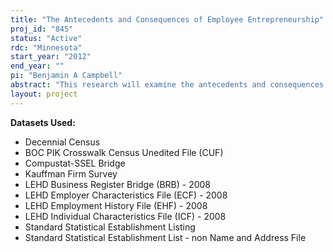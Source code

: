 ```yaml
---
title: "The Antecedents and Consequences of Employee Entrepreneurship"
proj_id: "845"
status: "Active"
rdc: "Minnesota"
start_year: "2012"
end_year: ""
pi: "Benjamin A Campbell"
abstract: "This research will examine the antecedents and consequences of employee entrepreneurship within and across multiple levels of analysis. There is little extant literature that explores the importance of interactions across multi-levels in the origination of employee entrepreneurship and its effects on entrepreneurs, the firms that they exit, the firms that they form, and the industries in which they operate. This project studies these issues from a multi-level perspective focusing on the individual level, the establishment level, and the industry level, as well as interactions across levels."
layout: project
---
```


**Datasets Used:**

  - Decennial Census 
  - BOC PIK Crosswalk Census Unedited File (CUF) 
  - Compustat-SSEL Bridge 
  - Kauffman Firm Survey 
  - LEHD Business Register Bridge (BRB) - 2008 
  - LEHD Employer Characteristics File (ECF) - 2008 
  - LEHD Employment History File (EHF) - 2008 
  - LEHD Individual Characteristics File (ICF) - 2008 
  - Standard Statistical Establishment Listing 
  - Standard Statistical Establishment List - non Name and Address File 

